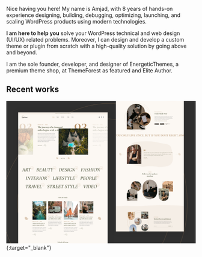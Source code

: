 Nice having you here! My name is Amjad, with 8 years of hands-on experience designing, building, debugging, optimizing, launching, and scaling WordPress products using modern technologies.

**I am here to help you** solve your WordPress technical and web design (UI/UX) related problems. Moreover, I can design and develop a custom theme or plugin from scratch with a high-quality solution by going above and beyond.

I am the sole founder, developer, and designer of EnergeticThemes, a premium theme shop, at ThemeForest as featured and Elite Author. 


## Recent works

[![Andaaz WordPress Theme](https://raw.githubusercontent.com/amjadr360/amjadr360/c8f7e599044379cce08314d5a1fd72bbec6d300e/images/andaaz.png)](https://www.energeticthemes.com/themes/andaaz/){:target="_blank"}

